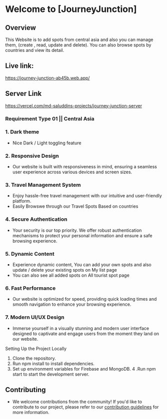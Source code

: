 # Welcome to [JourneyJunction]
## Overview
This Website is to add spots from central asia and also you can manage them, (create , read, update and delete). You can also browse spots by countries and view its detail.

## Live link:
https://journey-junction-ab45b.web.app/ 

## Server Link
https://vercel.com/md-saluddins-projects/journey-junction-server


###  Requirement Type 01 || Central Asia

### 1. Dark theme
- Nice Dark / Light toggling feature


### 2. Responsive Design

- Our website is built with responsiveness in mind, ensuring a seamless user experience across various devices and screen sizes.

### 3. Travel Management System
- Enjoy hassle-free travel management with our intuitive and user-friendly platform.
- Easily Browswe through our Travel Spots Based on countries

### 4. Secure Authentication
- Your security is our top priority. We offer robust authentication mechanisms to protect your personal information and ensure a safe browsing experience.

### 5. Dynamic Content
- Experience dynamic content, You can add your own spots and also update / delete your existing spots on My list page
-  You can also see all added spots on All tourist spot page

### 6. Fast Performance
- Our website is optimized for speed, providing quick loading times and smooth navigation to enhance your browsing experience.

### 7. Modern UI/UX Design
- Immerse yourself in a visually stunning and modern user interface designed to captivate and engage users from the moment they land on our website.

Setting Up the Project Locally
1. Clone the repository.
2. Run npm install to install dependencies.
3. Set up environment variables for Firebase and MongoDB.
4 .Run npm start to start the development server.

## Contributing
- We welcome contributions from the community! If you'd like to contribute to our project, please refer to our [contribution guidelines](CONTRIBUTING.md) for more information.


